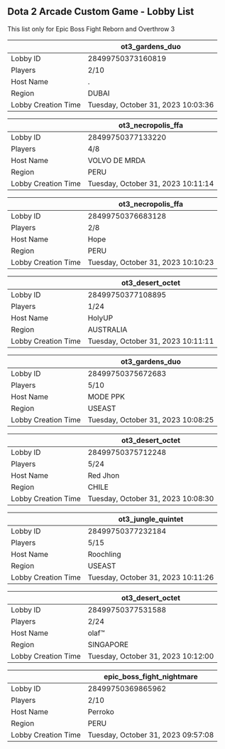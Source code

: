 ## Dota 2 Arcade Custom Game - Lobby List

This list only for Epic Boss Fight Reborn and Overthrow 3

|  | ot3_gardens_duo |
| ------ | ------ |
| Lobby ID | 28499750373160819 |
| Players | 2/10 |
| Host Name | . |
| Region | DUBAI |
| Lobby Creation Time | Tuesday, October 31, 2023 10:03:36 |


|  | ot3_necropolis_ffa |
| ------ | ------ |
| Lobby ID | 28499750377133220 |
| Players | 4/8 |
| Host Name | VOLVO DE MRDA |
| Region | PERU |
| Lobby Creation Time | Tuesday, October 31, 2023 10:11:14 |


|  | ot3_necropolis_ffa |
| ------ | ------ |
| Lobby ID | 28499750376683128 |
| Players | 2/8 |
| Host Name | Hope |
| Region | PERU |
| Lobby Creation Time | Tuesday, October 31, 2023 10:10:23 |


|  | ot3_desert_octet |
| ------ | ------ |
| Lobby ID | 28499750377108895 |
| Players | 1/24 |
| Host Name | HolyUP |
| Region | AUSTRALIA |
| Lobby Creation Time | Tuesday, October 31, 2023 10:11:11 |


|  | ot3_gardens_duo |
| ------ | ------ |
| Lobby ID | 28499750375672683 |
| Players | 5/10 |
| Host Name | MODE PPK |
| Region | USEAST |
| Lobby Creation Time | Tuesday, October 31, 2023 10:08:25 |


|  | ot3_desert_octet |
| ------ | ------ |
| Lobby ID | 28499750375712248 |
| Players | 5/24 |
| Host Name | Red Jhon |
| Region | CHILE |
| Lobby Creation Time | Tuesday, October 31, 2023 10:08:30 |


|  | ot3_jungle_quintet |
| ------ | ------ |
| Lobby ID | 28499750377232184 |
| Players | 5/15 |
| Host Name | Roochling |
| Region | USEAST |
| Lobby Creation Time | Tuesday, October 31, 2023 10:11:26 |


|  | ot3_desert_octet |
| ------ | ------ |
| Lobby ID | 28499750377531588 |
| Players | 2/24 |
| Host Name | olaf™ |
| Region | SINGAPORE |
| Lobby Creation Time | Tuesday, October 31, 2023 10:12:00 |


|  | epic_boss_fight_nightmare |
| ------ | ------ |
| Lobby ID | 28499750369865962 |
| Players | 2/10 |
| Host Name | Perroko |
| Region | PERU |
| Lobby Creation Time | Tuesday, October 31, 2023 09:57:08 |


